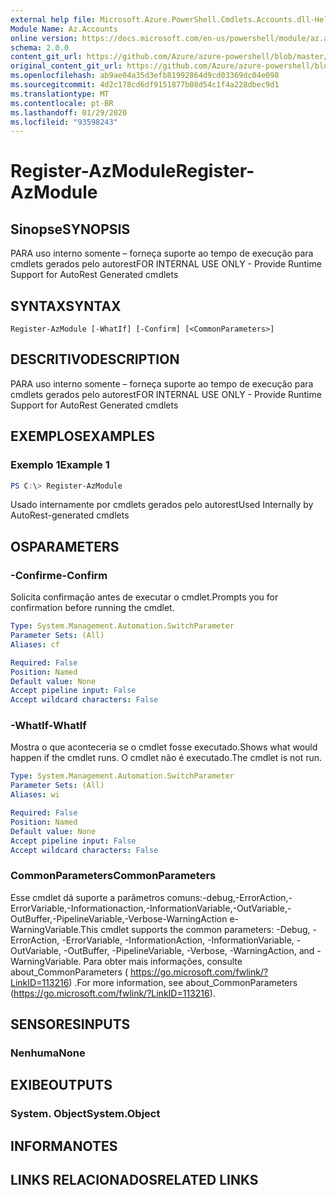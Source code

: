 ```yaml
---
external help file: Microsoft.Azure.PowerShell.Cmdlets.Accounts.dll-Help.xml
Module Name: Az.Accounts
online version: https://docs.microsoft.com/en-us/powershell/module/az.accounts/register-azmodule
schema: 2.0.0
content_git_url: https://github.com/Azure/azure-powershell/blob/master/src/Accounts/Accounts/help/Register-AzModule.md
original_content_git_url: https://github.com/Azure/azure-powershell/blob/master/src/Accounts/Accounts/help/Register-AzModule.md
ms.openlocfilehash: ab9ae04a35d3efb81992864d9cd03369dc04e098
ms.sourcegitcommit: 4d2c178cd6df9151877b08d54c1f4a228dbec9d1
ms.translationtype: MT
ms.contentlocale: pt-BR
ms.lasthandoff: 01/29/2020
ms.locfileid: "93598243"
---
```

# <span data-ttu-id="3ec69-101">Register-AzModule</span><span class="sxs-lookup"><span data-stu-id="3ec69-101">Register-AzModule</span></span>

## <span data-ttu-id="3ec69-102">Sinopse</span><span class="sxs-lookup"><span data-stu-id="3ec69-102">SYNOPSIS</span></span>
<span data-ttu-id="3ec69-103">PARA uso interno somente – forneça suporte ao tempo de execução para cmdlets gerados pelo autorest</span><span class="sxs-lookup"><span data-stu-id="3ec69-103">FOR INTERNAL USE ONLY - Provide Runtime Support for AutoRest Generated cmdlets</span></span>

## <span data-ttu-id="3ec69-104">SYNTAX</span><span class="sxs-lookup"><span data-stu-id="3ec69-104">SYNTAX</span></span>

```
Register-AzModule [-WhatIf] [-Confirm] [<CommonParameters>]
```

## <span data-ttu-id="3ec69-105">DESCRITIVO</span><span class="sxs-lookup"><span data-stu-id="3ec69-105">DESCRIPTION</span></span>
<span data-ttu-id="3ec69-106">PARA uso interno somente – forneça suporte ao tempo de execução para cmdlets gerados pelo autorest</span><span class="sxs-lookup"><span data-stu-id="3ec69-106">FOR INTERNAL USE ONLY - Provide Runtime Support for AutoRest Generated cmdlets</span></span>

## <span data-ttu-id="3ec69-107">EXEMPLOS</span><span class="sxs-lookup"><span data-stu-id="3ec69-107">EXAMPLES</span></span>

### <span data-ttu-id="3ec69-108">Exemplo 1</span><span class="sxs-lookup"><span data-stu-id="3ec69-108">Example 1</span></span>
```powershell
PS C:\> Register-AzModule
```

<span data-ttu-id="3ec69-109">Usado internamente por cmdlets gerados pelo autorest</span><span class="sxs-lookup"><span data-stu-id="3ec69-109">Used Internally by AutoRest-generated cmdlets</span></span>

## <span data-ttu-id="3ec69-110">OS</span><span class="sxs-lookup"><span data-stu-id="3ec69-110">PARAMETERS</span></span>

### <span data-ttu-id="3ec69-111">-Confirme</span><span class="sxs-lookup"><span data-stu-id="3ec69-111">-Confirm</span></span>
<span data-ttu-id="3ec69-112">Solicita confirmação antes de executar o cmdlet.</span><span class="sxs-lookup"><span data-stu-id="3ec69-112">Prompts you for confirmation before running the cmdlet.</span></span>

```yaml
Type: System.Management.Automation.SwitchParameter
Parameter Sets: (All)
Aliases: cf

Required: False
Position: Named
Default value: None
Accept pipeline input: False
Accept wildcard characters: False
```

### <span data-ttu-id="3ec69-113">-WhatIf</span><span class="sxs-lookup"><span data-stu-id="3ec69-113">-WhatIf</span></span>
<span data-ttu-id="3ec69-114">Mostra o que aconteceria se o cmdlet fosse executado.</span><span class="sxs-lookup"><span data-stu-id="3ec69-114">Shows what would happen if the cmdlet runs.</span></span> <span data-ttu-id="3ec69-115">O cmdlet não é executado.</span><span class="sxs-lookup"><span data-stu-id="3ec69-115">The cmdlet is not run.</span></span>

```yaml
Type: System.Management.Automation.SwitchParameter
Parameter Sets: (All)
Aliases: wi

Required: False
Position: Named
Default value: None
Accept pipeline input: False
Accept wildcard characters: False
```

### <span data-ttu-id="3ec69-116">CommonParameters</span><span class="sxs-lookup"><span data-stu-id="3ec69-116">CommonParameters</span></span>
<span data-ttu-id="3ec69-117">Esse cmdlet dá suporte a parâmetros comuns:-debug,-ErrorAction,-ErrorVariable,-Informationaction,-InformationVariable,-OutVariable,-OutBuffer,-PipelineVariable,-Verbose-WarningAction e-WarningVariable.</span><span class="sxs-lookup"><span data-stu-id="3ec69-117">This cmdlet supports the common parameters: -Debug, -ErrorAction, -ErrorVariable, -InformationAction, -InformationVariable, -OutVariable, -OutBuffer, -PipelineVariable, -Verbose, -WarningAction, and -WarningVariable.</span></span> <span data-ttu-id="3ec69-118">Para obter mais informações, consulte about_CommonParameters ( https://go.microsoft.com/fwlink/?LinkID=113216) .</span><span class="sxs-lookup"><span data-stu-id="3ec69-118">For more information, see about_CommonParameters (https://go.microsoft.com/fwlink/?LinkID=113216).</span></span>

## <span data-ttu-id="3ec69-119">SENSORES</span><span class="sxs-lookup"><span data-stu-id="3ec69-119">INPUTS</span></span>

### <span data-ttu-id="3ec69-120">Nenhuma</span><span class="sxs-lookup"><span data-stu-id="3ec69-120">None</span></span>

## <span data-ttu-id="3ec69-121">EXIBE</span><span class="sxs-lookup"><span data-stu-id="3ec69-121">OUTPUTS</span></span>

### <span data-ttu-id="3ec69-122">System. Object</span><span class="sxs-lookup"><span data-stu-id="3ec69-122">System.Object</span></span>
## <span data-ttu-id="3ec69-123">INFORMA</span><span class="sxs-lookup"><span data-stu-id="3ec69-123">NOTES</span></span>

## <span data-ttu-id="3ec69-124">LINKS RELACIONADOS</span><span class="sxs-lookup"><span data-stu-id="3ec69-124">RELATED LINKS</span></span>
